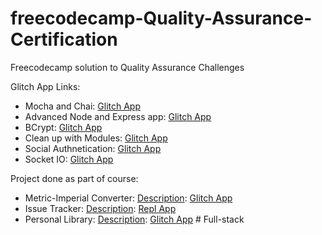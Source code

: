 # freecodecamp-Quality-Assurance-Certification    
Freecodecamp solution to Quality Assurance Challenges    
    
Glitch App Links:    
- Mocha and Chai: [Glitch App](https://calm-cocoa.glitch.me)   
- Advanced Node and Express app: [Glitch App](https://succulent-crawdad.glitch.me)   
- BCrypt: [Glitch App](https://glitch.com/edit/#!/decisive-sailor)   
- Clean up with Modules: [Glitch App](https://nine-cylinder-1.glitch.me)    
- Social Authnetication: [Glitch App](https://calico-launch-1.glitch.me)    
- Socket IO: [Glitch App](https://painted-stork.glitch.me)    


Project done as part of course:
- Metric-Imperial Converter: [Description](Project-Description/Metric-Imperial-Converter.md): [Glitch App](https://separated-towering-olive.glitch.me/)
- Issue Tracker: [Description](Project-Description/): [Repl App](https://project-american-british-english-translator.mandeep147.repl.co)
- Personal Library: [Description](Project-Description/): [Glitch App]()
#   F u l l - s t a c k  
 